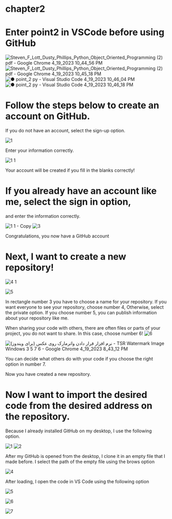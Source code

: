 # chapter2

# Enter point2 in VSCode before using GitHub

![Steven_F_Lott_Dusty_Phillips_Python_Object_Oriented_Programming (2) pdf - Google Chrome 4_19_2023 10_44_56 PM](https://user-images.githubusercontent.com/130504287/233178122-1ac1aa69-6923-4bfd-b56e-cea139061046.png)
![Steven_F_Lott_Dusty_Phillips_Python_Object_Oriented_Programming (2) pdf - Google Chrome 4_19_2023 10_45_18 PM](https://user-images.githubusercontent.com/130504287/233178153-c5e9eeb0-e24c-40cc-9a0f-6db5141562eb.png)
![● point_2 py - Visual Studio Code 4_19_2023 10_46_04 PM](https://user-images.githubusercontent.com/130504287/233178253-e25b9e40-6535-49a0-be1c-6f73d9fa7331.png)
![● point_2 py - Visual Studio Code 4_19_2023 10_46_18 PM](https://user-images.githubusercontent.com/130504287/233178325-e9f861d0-f106-455b-b7d4-f2cad75c9dde.png)







# Follow the steps below to create an account on GitHub.
If you do not have an account, select the sign-up option.

![1](https://user-images.githubusercontent.com/130504287/233141121-034eccc9-cf0f-4a29-bd72-362318ca8ddd.png)

Enter your information correctly.

![1 1](https://user-images.githubusercontent.com/130504287/233141599-73e27c65-88a5-4ae8-8639-e395b1a06431.png)

Your account will be created if you fill in the blanks correctly!

# If you already have an account like me, select the sign in option,
and enter the information correctly.

![1 1 - Copy](https://user-images.githubusercontent.com/130504287/233142680-3ba82fef-469f-4ac4-a4b1-ea4406fa7b36.png)
![3](https://user-images.githubusercontent.com/130504287/233143120-6bd686e4-1f98-4e63-b857-b1cf457a4c36.png)

Congratulations, you now have a GitHub account



# Next, I want to create a new repository!
![4 1](https://user-images.githubusercontent.com/130504287/233145194-1f96841e-d695-4162-99ee-63d297ad85cc.png)



![5](https://user-images.githubusercontent.com/130504287/233147879-b5deeacd-5839-4854-82e8-cbe046f01611.png)

In rectangle number 3 you have to choose a name for your repository. 
If you want everyone to see your repository, choose number 4, Otherwise, select the private option.
If you choose number 5, you can publish information about your repository like me.




When sharing your code with others, there are often files or parts of your project, you do not want to share.
In this case, choose number 6!
![6](https://user-images.githubusercontent.com/130504287/233148867-a6189911-c803-4638-9a8f-60920f24c889.png)







![نرم افزار قرار دادن واترمارک روی عکس (برای ویندوز) - TSR Watermark Image Windows 3 5 7 6 - Google Chrome 4_19_2023 8_43_12 PM](https://user-images.githubusercontent.com/130504287/233150798-6a6474a0-3e03-41cf-9733-acc3a2bc8408.png)



You can decide what others do with your code if you choose the right option in number 7.


Now you have created a new repository.



# Now I want to import the desired code from the desired address on the repository.

Because I already installed GitHub on my desktop, I use the following option.

![1](https://user-images.githubusercontent.com/130504287/233190112-1d17d257-a267-44e0-8dbb-8a1e7c436e2b.png)
![2](https://user-images.githubusercontent.com/130504287/233191047-ec41210a-0b72-41fc-ad09-2101fc0d4a6e.png)

After my GitHub is opened from the desktop, I clone it in an empty file that I made before.
I select the path of the empty file using the brows option



![4](https://user-images.githubusercontent.com/130504287/233191373-8d5f1ff7-2df5-4262-a0e2-4d13001adfe7.png)



After loading, I open the code in VS Code using the following option


![5](https://user-images.githubusercontent.com/130504287/233192061-c8757e28-4cb4-4fd2-8624-9236714693b5.png)

![6](https://user-images.githubusercontent.com/130504287/233192084-6a4f6dfe-6440-47c9-9db8-5b3efc774f3b.png)

![7](https://user-images.githubusercontent.com/130504287/233192138-f5dd4d91-26c3-426d-b563-b61d0a92de9c.png)

